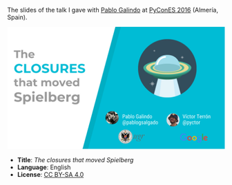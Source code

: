 The slides of the talk I gave with [Pablo Galindo](https://twitter.com/pyblogsal) at [PyConES 2016](http://2016.es.pycon.org/) (Almería, Spain).

[![Front slide](./Front.jpg)](./python-closures.pdf)

- **Title**: *The closures that moved Spielberg*
- **Language**: English
- **License**: [CC BY-SA 4.0](http://creativecommons.org/licenses/by-sa/4.0/)
